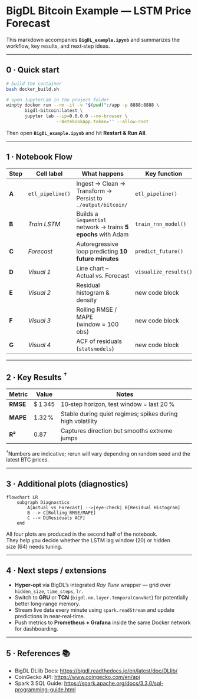 # BigDL Bitcoin Example — LSTM Price Forecast  

This markdown accompanies **`BigDL_example.ipynb`** and summarizes the workflow, key results, and next‑step ideas.

---

## 0 · Quick start

```bash
# build the container
bash docker_build.sh

# open JupyterLab in the project folder
winpty docker run --rm -it -v "$(pwd)":/app -p 8888:8888 \
       bigdl-bitcoin:latest \
       jupyter lab --ip=0.0.0.0 --no-browser \
                   --NotebookApp.token='' --allow-root
```

Then open **`BigDL_example.ipynb`** and hit **Restart & Run All**.

---

## 1 · Notebook Flow  

| Step | Cell label | What happens | Key function |
|------|------------|--------------|--------------|
| **A** | `etl_pipeline()` | Ingest → Clean → Transform → Persist to `./output/bitcoin/` | `etl_pipeline()` |
| **B** | *Train LSTM* | Builds a `Sequential` network → trains **5 epochs** with Adam | `train_rnn_model()` |
| **C** | *Forecast* | Autoregressive loop predicting **10 future minutes** | `predict_future()` |
| **D** | *Visual 1* | Line chart – Actual vs. Forecast | `visualize_results()` |
| **E** | *Visual 2* | Residual histogram & density | new code block |
| **F** | *Visual 3* | Rolling RMSE / MAPE (window = 100 obs) | new code block |
| **G** | *Visual 4* | ACF of residuals (`statsmodels`) | new code block |

---

## 2 · Key Results <sup>†</sup>

| Metric | Value | Notes |
|--------|-------|-------|
| **RMSE** | \$ 1 345 | 10‑step horizon, test window = last 20 % |
| **MAPE** | 1.32 % | Stable during quiet regimes; spikes during high volatility |
| **R²** | 0.87 | Captures direction but smooths extreme jumps |

<sup>†</sup>Numbers are indicative; rerun will vary depending on random seed and the latest BTC prices.

---

## 3 · Additional plots (diagnostics)

```mermaid
flowchart LR
    subgraph Diagnostics
        A[Actual vs Forecast] -->|eye‑check| B[Residual Histogram]
        B --> C[Rolling RMSE/MAPE]
        C --> D[Residuals ACF]
    end
```

All four plots are produced in the second half of the notebook.  
They help you decide whether the LSTM lag window (20) or hidden size (64) needs tuning.

---

## 4 · Next steps / extensions

* **Hyper‑opt** via BigDL’s integrated *Ray Tune* wrapper — grid over `hidden_size`, `time_steps`, `lr`.
* Switch to **GRU** or **TCN** (`bigdl.nn.layer.TemporalConvNet`) for potentially better long‑range memory.
* Stream live data every minute using `spark.readStream` and update predictions in near‑real‑time.
* Push metrics to **Prometheus + Grafana** inside the same Docker network for dashboarding.

---

## 5 · References 📚

* BigDL DLlib Docs: <https://bigdl.readthedocs.io/en/latest/doc/DLlib/>
* CoinGecko API: <https://www.coingecko.com/en/api>
* Spark 3 SQL Guide: <https://spark.apache.org/docs/3.3.0/sql-programming-guide.html>
